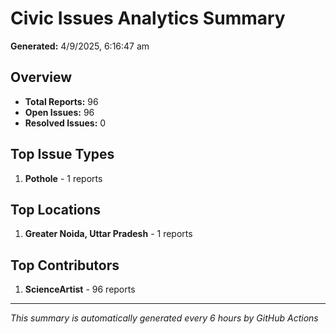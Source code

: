 #  Civic Issues Analytics Summary

**Generated:** 4/9/2025, 6:16:47 am

##  Overview
- **Total Reports:** 96
- **Open Issues:** 96
- **Resolved Issues:** 0

##  Top Issue Types
1. **Pothole** - 1 reports

##  Top Locations
1. **Greater Noida, Uttar Pradesh** - 1 reports

##  Top Contributors
1. **ScienceArtist** - 96 reports

---
*This summary is automatically generated every 6 hours by GitHub Actions*
